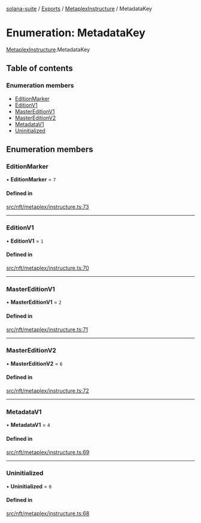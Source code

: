 [solana-suite](../README.md) / [Exports](../modules.md) / [MetaplexInstructure](../modules/MetaplexInstructure.md) / MetadataKey

# Enumeration: MetadataKey

[MetaplexInstructure](../modules/MetaplexInstructure.md).MetadataKey

## Table of contents

### Enumeration members

- [EditionMarker](MetaplexInstructure.MetadataKey.md#editionmarker)
- [EditionV1](MetaplexInstructure.MetadataKey.md#editionv1)
- [MasterEditionV1](MetaplexInstructure.MetadataKey.md#mastereditionv1)
- [MasterEditionV2](MetaplexInstructure.MetadataKey.md#mastereditionv2)
- [MetadataV1](MetaplexInstructure.MetadataKey.md#metadatav1)
- [Uninitialized](MetaplexInstructure.MetadataKey.md#uninitialized)

## Enumeration members

### EditionMarker

• **EditionMarker** = `7`

#### Defined in

[src/nft/metaplex/instructure.ts:73](https://github.com/fukaoi/solana-suite/blob/077409e/src/nft/metaplex/instructure.ts#L73)

___

### EditionV1

• **EditionV1** = `1`

#### Defined in

[src/nft/metaplex/instructure.ts:70](https://github.com/fukaoi/solana-suite/blob/077409e/src/nft/metaplex/instructure.ts#L70)

___

### MasterEditionV1

• **MasterEditionV1** = `2`

#### Defined in

[src/nft/metaplex/instructure.ts:71](https://github.com/fukaoi/solana-suite/blob/077409e/src/nft/metaplex/instructure.ts#L71)

___

### MasterEditionV2

• **MasterEditionV2** = `6`

#### Defined in

[src/nft/metaplex/instructure.ts:72](https://github.com/fukaoi/solana-suite/blob/077409e/src/nft/metaplex/instructure.ts#L72)

___

### MetadataV1

• **MetadataV1** = `4`

#### Defined in

[src/nft/metaplex/instructure.ts:69](https://github.com/fukaoi/solana-suite/blob/077409e/src/nft/metaplex/instructure.ts#L69)

___

### Uninitialized

• **Uninitialized** = `0`

#### Defined in

[src/nft/metaplex/instructure.ts:68](https://github.com/fukaoi/solana-suite/blob/077409e/src/nft/metaplex/instructure.ts#L68)
